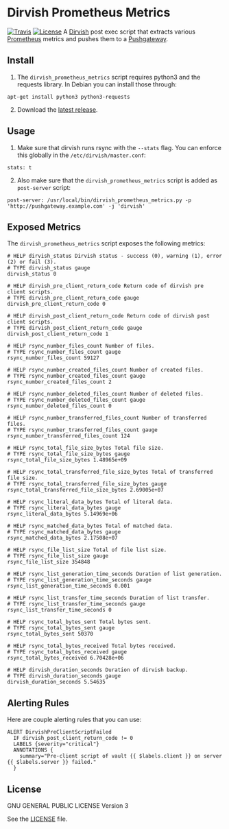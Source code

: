 Dirvish Prometheus Metrics
==========================
[![Travis](https://img.shields.io/travis/winpat/dirvish_prometheus_metrics.svg?style=flat-square)](https://travis-ci.org/adfinis-sygroup/vault-client)
[![License](https://img.shields.io/github/license/winpat/dirvish_prometheus_metrics.svg?style=flat-square)](LICENSE)
A [Dirvish](http://dirvish.org) post exec script that extracts various [Prometheus](https://prometheus.io) metrics and pushes them to a [Pushgateway](https://github.com/prometheus/pushgateway).

Install
-------
1. The `dirvish_prometheus_metrics` script requires python3 and the requests library. In Debian you can
install those through:
```
apt-get install python3 python3-requests
```
2. Download the [latest release](https://github.com/winpat/dirvish_prometheus_metrics).

Usage
-----
1. Make sure that dirvish runs rsync with the `--stats` flag. You can enforce this globally in the
   `/etc/dirvish/master.conf`:

```
stats: t
```
2. Also make sure that the `dirvish_prometheus_metrics` script is added as `post-server` script:
```
post-server: /usr/local/bin/dirvish_prometheus_metrics.py -p 'http://pushgateway.example.com' -j 'dirvish'
```

Exposed Metrics
---------------
The `dirvish_prometheus_metrics` script exposes the following metrics:

``` promql
# HELP dirvish_status Dirvish status - success (0), warning (1), error (2) or fail (3).
# TYPE dirvish_status gauge
dirvish_status 0

# HELP dirvish_pre_client_return_code Return code of dirvish pre client scripts.
# TYPE dirvish_pre_client_return_code gauge
dirvish_pre_client_return_code 0

# HELP dirvish_post_client_return_code Return code of dirvish post client scripts.
# TYPE dirvish_post_client_return_code gauge
dirvish_post_client_return_code 1

# HELP rsync_number_files_count Number of files.
# TYPE rsync_number_files_count gauge
rsync_number_files_count 59127

# HELP rsync_number_created_files_count Number of created files.
# TYPE rsync_number_created_files_count gauge
rsync_number_created_files_count 2

# HELP rsync_number_deleted_files_count Number of deleted files.
# TYPE rsync_number_deleted_files_count gauge
rsync_number_deleted_files_count 0

# HELP rsync_number_transferred_files_count Number of transferred files.
# TYPE rsync_number_transferred_files_count gauge
rsync_number_transferred_files_count 124

# HELP rsync_total_file_size_bytes Total file size.
# TYPE rsync_total_file_size_bytes gauge
rsync_total_file_size_bytes 1.48965e+09

# HELP rsync_total_transferred_file_size_bytes Total of transferred file size.
# TYPE rsync_total_transferred_file_size_bytes gauge
rsync_total_transferred_file_size_bytes 2.69005e+07

# HELP rsync_literal_data_bytes Total of literal data.
# TYPE rsync_literal_data_bytes gauge
rsync_literal_data_bytes 5.14969e+06

# HELP rsync_matched_data_bytes Total of matched data.
# TYPE rsync_matched_data_bytes gauge
rsync_matched_data_bytes 2.17508e+07

# HELP rsync_file_list_size Total of file list size.
# TYPE rsync_file_list_size gauge
rsync_file_list_size 354848

# HELP rsync_list_generation_time_seconds Duration of list generation.
# TYPE rsync_list_generation_time_seconds gauge
rsync_list_generation_time_seconds 0.001

# HELP rsync_list_transfer_time_seconds Duration of list transfer.
# TYPE rsync_list_transfer_time_seconds gauge
rsync_list_transfer_time_seconds 0

# HELP rsync_total_bytes_sent Total bytes sent.
# TYPE rsync_total_bytes_sent gauge
rsync_total_bytes_sent 50370

# HELP rsync_total_bytes_received Total bytes received.
# TYPE rsync_total_bytes_received gauge
rsync_total_bytes_received 6.70428e+06

# HELP dirvish_duration_seconds Duration of dirvish backup.
# TYPE dirvish_duration_seconds gauge
dirvish_duration_seconds 5.54635
```



Alerting Rules
--------------
Here are couple alerting rules that you can use:
``` promql
ALERT DirvishPreClientScriptFailed
  IF dirvish_post_client_return_code != 0
  LABELS {severity="critical"}
  ANNOTATIONS {
	summary="Pre-client script of vault {{ $labels.client }} on server {{ $labels.server }} failed."
  }
```

License
-------
GNU GENERAL PUBLIC LICENSE Version 3

See the	[LICENSE](LICENSE) file.
